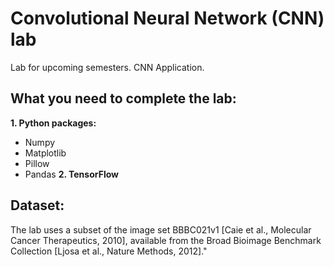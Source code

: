 # Convolutional Neural Network (CNN) lab
Lab for upcoming semesters. CNN Application.

## What you need to complete the lab:
**1. Python packages:** <br/>
- Numpy
- Matplotlib
- Pillow
- Pandas
**2. TensorFlow**

## Dataset:
The lab uses a subset of the image set BBBC021v1 [Caie et al., Molecular Cancer Therapeutics, 2010], available from the Broad Bioimage Benchmark Collection [Ljosa et al., Nature Methods, 2012]."
